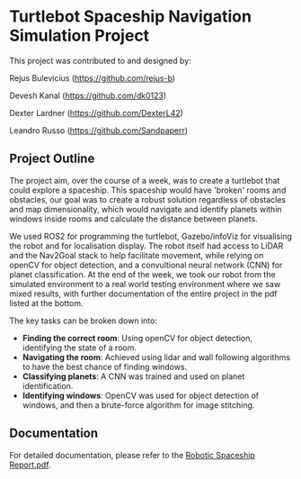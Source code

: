 # Turtlebot Spaceship Navigation Simulation Project

This project was contributed to and designed by:

  Rejus Bulevicius (https://github.com/rejus-b)
  
  Devesh Kanal     (https://github.com/dk0123)
  
  Dexter Lardner   (https://github.com/DexterL42)
  
  Leandro Russo    (https://github.com/Sandpaperr)

## Project Outline

The project aim, over the course of a week, was to create a turtlebot that could explore a spaceship. This spaceship would have 'broken' rooms and obstacles, our goal was to create a robust solution regardless of obstacles and map dimensionality, which would navigate and identify planets within windows inside rooms and calculate the distance between planets.

We used ROS2 for programming the turtlebot, Gazebo/infoViz for visualising the robot and for localisation display. The robot itself had access to LiDAR and the Nav2Goal stack to help facilitate movement, while relying on openCV for object detection, and a convultional neural network (CNN) for planet classification. At the end of the week, we took our robot from the simulated environment to a real world testing environment where we saw mixed results, with further documentation of the entire project in the pdf listed at the bottom. 

The key tasks can be broken down into:

- **Finding the correct room**: Using openCV for object detection, identifying the state of a room.
- **Navigating the room**: Achieved using lidar and wall following algorithms to have the best chance of finding windows.
- **Classifying planets**: A CNN was trained and used on planet identification.
- **Identifying windows**: OpenCV was used for object detection of windows, and then a brute-force algorithm for image stitching. 

## Documentation

For detailed documentation, please refer to the [Robotic Spaceship Report.pdf](./Robotic%20Spaceship%20Report.pdf).
